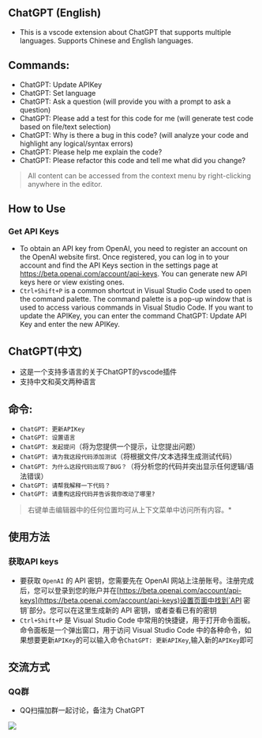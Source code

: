 ## ChatGPT (English)
- This is a vscode extension about ChatGPT that supports multiple languages.
Supports Chinese and English languages.
## Commands:
- ChatGPT: Update APIKey
- ChatGPT: Set language
- ChatGPT: Ask a question (will provide you with a prompt to ask a question)
- ChatGPT: Please add a test for this code for me (will generate test code based on file/text selection)
- ChatGPT: Why is there a bug in this code? (will analyze your code and highlight any logical/syntax errors)
- ChatGPT: Please help me explain the code?
- ChatGPT: Please refactor this code and tell me what did you change?

> All content can be accessed from the context menu by right-clicking anywhere in the editor.

## How to Use
### Get API Keys
- To obtain an API key from OpenAI, you need to register an account on the OpenAI website first. Once registered, you can log in to your account and find the API Keys section in the settings page at https://beta.openai.com/account/api-keys. You can generate new API keys here or view existing ones.
- `Ctrl+Shift+P` is a common shortcut in Visual Studio Code used to open the command palette. The command palette is a pop-up window that is used to access various commands in Visual Studio Code. If you want to update the APIKey, you can enter the command ChatGPT: Update API Key and enter the new APIKey.

## ChatGPT(中文)
- 这是一个支持多语言的关于ChatGPT的vscode插件
- 支持中文和英文两种语言

## 命令:
- `ChatGPT: 更新APIKey`
- `ChatGPT: 设置语言`
- `ChatGPT: 发起提问`（将为您提供一个提示，让您提出问题）
- `ChatGPT: 请为我这段代码添加测试`（将根据文件/文本选择生成测试代码）
- `ChatGPT: 为什么这段代码出现了BUG？`（将分析您的代码并突出显示任何逻辑/语法错误）
- `ChatGPT: 请帮我解释一下代码？`
- `ChatGPT: 请重构这段代码并告诉我你改动了哪里?`

> 右键单击编辑器中的任何位置均可从上下文菜单中访问所有内容。*

## 使用方法
### 获取API keys
- 要获取 `OpenAI` 的 API 密钥，您需要先在 OpenAI 网站上注册账号。注册完成后，您可以登录到您的账户并在[https://beta.openai.com/account/api-keys](https://beta.openai.com/account/api-keys)设置页面中找到`API 密钥`部分。您可以在这里生成新的 API 密钥，或者查看已有的密钥
- `Ctrl+Shift+P` 是 Visual Studio Code 中常用的快捷键，用于打开命令面板。命令面板是一个弹出窗口，用于访问 Visual Studio Code 中的各种命令，如果想要更新`APIKey`的可以输入命令`ChatGPT: 更新APIKey`,输入新的`APIKey`即可

## 交流方式
### QQ群
- QQ扫描加群一起讨论，备注为 ChatGPT

![](https://static.zhufengpeixun.com/QQGroup_1672500142440.png)
